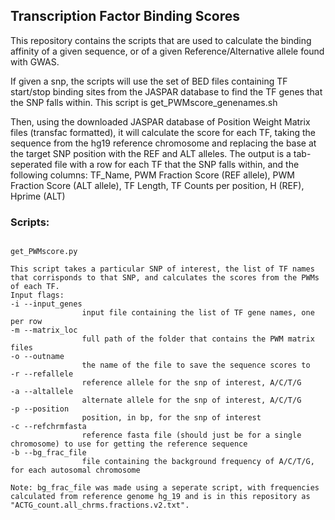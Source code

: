 ## Transcription Factor Binding Scores

This repository contains the scripts that are used to calculate the binding affinity of a given sequence, or of a given Reference/Alternative allele found with GWAS.

If given a snp, the scripts will use the set of BED files containing TF start/stop binding sites from the JASPAR database to find the TF genes that the SNP falls within. This script is get_PWMscore_genenames.sh

Then, using the downloaded JASPAR database of Position Weight Matrix files (transfac formatted), it will calculate the score for each TF, taking the sequence from the hg19 reference chromosome and replacing the base at the target SNP position with the REF and ALT alleles. The output is a tab-seperated file with a row for each TF that the SNP falls within, and the following columns: 
TF_Name, PWM Fraction Score (REF allele), PWM Fraction Score (ALT allele), TF Length, TF Counts per position, H (REF), Hprime (ALT)

### Scripts:

```

get_PWMscore.py

This script takes a particular SNP of interest, the list of TF names that corrisponds to that SNP, and calculates the scores from the PWMs of each TF.
Input flags:
-i --input_genes
				input file containing the list of TF gene names, one per row
-m --matrix_loc
				full path of the folder that contains the PWM matrix files
-o --outname
				the name of the file to save the sequence scores to
-r --refallele
				reference allele for the snp of interest, A/C/T/G
-a --altallele
				alternate allele for the snp of interest, A/C/T/G
-p --position
				position, in bp, for the snp of interest
-c --refchrmfasta
				reference fasta file (should just be for a single chromosome) to use for getting the reference sequence
-b --bg_frac_file
				file containing the background frequency of A/C/T/G, for each autosomal chromosome

Note: bg_frac_file was made using a seperate script, with frequencies calculated from reference genome hg_19 and is in this repository as "ACTG_count.all_chrms.fractions.v2.txt".

```

```
